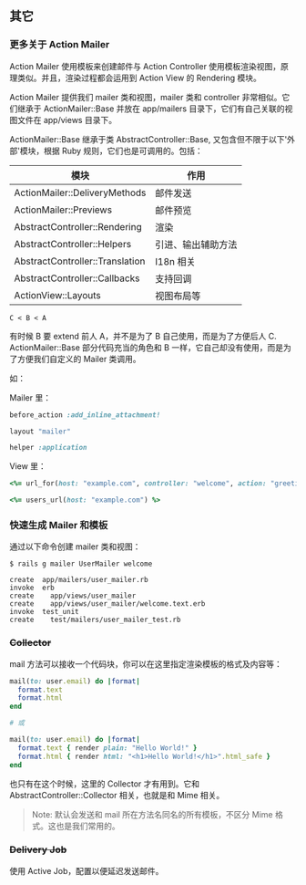 ## 其它

### 更多关于 Action Mailer

Action Mailer 使用模板来创建邮件与 Action Controller 使用模板渲染视图，原理类似。并且，渲染过程都会运用到 Action View 的 Rendering 模块。

Action Mailer 提供我们 mailer 类和视图，mailer 类和 controller 非常相似。它们继承于 ActionMailer::Base 并放在 app/mailers 目录下，它们有自己关联的视图文件在 app/views 目录下。

ActionMailer::Base 继承于类 AbstractController::Base,
又包含但不限于以下'外部'模块，根据 Ruby 规则，它们也是可调用的。包括：

| 模块 | 作用 |
| -- | -- |
| ActionMailer::DeliveryMethods | 邮件发送 |
| ActionMailer::Previews | 邮件预览 |
| AbstractController::Rendering | 渲染 |
| AbstractController::Helpers | 引进、输出辅助方法 |
| AbstractController::Translation | I18n 相关 |
| AbstractController::Callbacks | 支持回调 |
| ActionView::Layouts | 视图布局等 |

`C < B < A` 

有时候 B 要 extend 前人 A，并不是为了 B 自己使用，而是为了方便后人 C. ActionMailer::Base 部分代码充当的角色和 B 一样，它自己却没有使用，而是为了方便我们自定义的 Mailer 类调用。

如：

Mailer 里：

```ruby
before_action :add_inline_attachment!

layout "mailer"

helper :application
```

View 里：

```ruby
<%= url_for(host: "example.com", controller: "welcome", action: "greeting") %>

<%= users_url(host: "example.com") %>
```

### 快速生成 Mailer 和模板

通过以下命令创建 mailer 类和视图：

```
$ rails g mailer UserMailer welcome

create  app/mailers/user_mailer.rb
invoke  erb
create    app/views/user_mailer
create    app/views/user_mailer/welcome.text.erb
invoke  test_unit
create    test/mailers/user_mailer_test.rb
```

### ~~Collector~~

mail 方法可以接收一个代码块，你可以在这里指定渲染模板的格式及内容等：

```ruby
mail(to: user.email) do |format|
  format.text
  format.html
end

# 或

mail(to: user.email) do |format|
  format.text { render plain: "Hello World!" }
  format.html { render html: "<h1>Hello World!</h1>".html_safe }
end
```

也只有在这个时候，这里的 Collector 才有用到。它和 AbstractController::Collector 相关，也就是和 Mime 相关。

> Note: 默认会发送和 mail 所在方法名同名的所有模板，不区分 Mime 格式。这也是我们常用的。

### ~~Delivery Job~~

使用 Active Job，配置以便延迟发送邮件。
